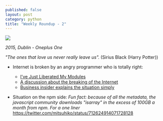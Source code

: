 ```yaml
---
published: false
layout: post
category: python
title: "Weekly Roundup - 2"
---
```



![](https://devdala.files.wordpress.com/2016/03/pano_20140510_212720.jpg)

*2015, Dublin - Oneplus One*

*"The ones that love us never really leave us".*
(Sirius Black (Harry Potter))

* Internet is broken by an angry programmer who is totally right:
  * [I’ve Just Liberated My Modules](https://medium.com/@azerbike/i-ve-just-liberated-my-modules-9045c06be67c#.f0zgycwl7)
  * [A discussion about the breaking of the Internet](https://medium.com/@mproberts/a-discussion-about-the-breaking-of-the-internet-3d4d2a83aa4d#.t0oxvjce2)
  * [Business insider explains the situation simply](http://uk.businessinsider.com/npm-left-pad-controversy-explained-2016-3?r=US&IR=T)

* Situation on the npm side:
*Fun fact: because of all the metadata, the javascript community downloads "isarray" in the excess of 100GB a month from npm. For a one liner*
https://twitter.com/mitsuhiko/status/712624914071728128
